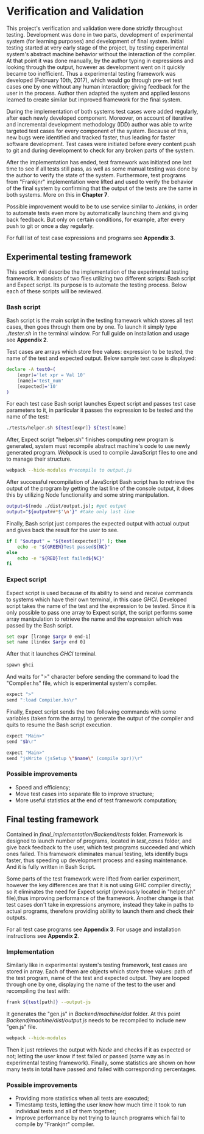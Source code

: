 # Verification and Validation

This project's verification and validation were done strictly throughout testing. Development was
done in two parts, development of experimental system (for learning purposes) and development of
final system. Initial testing started at very early stage of the project, by testing experimental 
system's abstract machine behavior without the interaction of the compiler.
At that point it was done manually, by the author typing in expressions and looking through the output,
however as development went on it quickly became too inefficient. Thus a experimental testing framework
was developed (February 10th, 2017), which would go through pre-set test cases one by one without any
human interaction; giving feedback for the user in the process. Author then adapted the system
and applied lessons learned to create similar but improved framework for the final system. 

During the implementation of both systems test cases were added regularly, after each newly developed
component. Moreover, on account of iterative and incremental development methodology (IDD) author was
able to write targeted test cases for every component of the system. Because of this, new bugs were
identified and tracked faster, thus leading for faster software development. Test cases were initiated
before every content push to git and during development to check for any broken parts of the system.

After the implementation has ended, test framework was initiated one last time to see if all tests
still pass, as well as some manual testing was done by the author to verify the state of the 
system. Furthermore, test programs from "Frankjnr" implementation were lifted and used to verify the
behavior of the final system by confirming that the output of the tests are the same in both systems.
More on this in **Chapter 7**.   

Possible improvement would to be to use service similar to *Jenkins*, in order to automate tests
even more by automatically launching them and giving back feedback. But only on certain conditions,
for example, after every push to git or once a day regularly. 

For full list of test case expressions and programs see **Appendix 3**.


## Experimental testing framework

This section will describe the implementation of the experimental testing framework.
It consists of two files utilizing two different scripts: Bash script and Expect script.
Its purpose is to automate the testing process. Below each of these scripts will be reviewed.

### Bash script

Bash script is the main script in the testing framework which stores all test cases,
then goes through them one by one. To launch it simply type *./tester.sh* in the terminal 
window. For full guide on installation and usage see **Appendix 2**. 

Test cases are arrays which store free values: expression to be tested, the name of the
test and expected output. Below sample test case is displayed:

```bash
declare -A test0=(
    [expr]='let xpr = Val 10'
    [name]='test_num'
    [expected]='10'
)
```

For each test case Bash script launches Expect script and passes test case parameters to it, in 
particular it passes the expression to be tested and the name of the test:

```bash
./tests/helper.sh ${test[expr]} ${test[name]
```

After, Expect script "helper.sh" finishes computing new program is generated, system must recompile 
abstract machine's code to use newly generated program. *Webpack* is used to compile JavaScript files
to one and to manage their structure. 

```bash
webpack --hide-modules #recompile to output.js 
```

After successful recompilation of JavaScript Bash script has to retrieve the output of the program by
getting the last line of the console output, it does this by utilizing Node functionality
and some string manipulation.

```bash
output=$(node ./dist/output.js); #get output
output="${output##*$'\n'}" #take only last line
```

Finally, Bash script just compares the expected output with actual output and gives back the result for 
the user to see.

```bash
if [ "$output" = "${test[expected]}" ]; then
    echo -e "${GREEN}Test passed${NC}"
else 
    echo -e "${RED}Test failed${NC}"
fi
```
### Expect script

Expect script is used because of its ability to send and receive commands to systems which have their own
terminal, in this case *GHCI*. 
Developed script takes the name of the test and the expression to be tested. Since it is only possible to
pass one array to Expect script, the script performs some array manipulation to retrieve the name and the
expression which was passed by the Bash script.

```bash
set expr [lrange $argv 0 end-1]
set name [lindex $argv end 0]
```

After that it launches *GHCI* terminal.

```bash
spawn ghci
```

And waits for ">" character before sending the command to load the "Compiler.hs" file, which is
experimental system's compiler. 

```bash
expect ">"
send ":load Compiler.hs\r"
```
Finally, Expect script sends the two following commands with some variables (taken form the array)
to generate the output of the compiler and quits to resume the Bash script execution.

```bash
expect "Main>"
send "$b\r"

expect "Main>"
send "jsWrite (jsSetup \"$name\" (compile xpr))\r" 
```


### Possible improvements

* Speed and efficiency;
* Move test cases into separate file to improve structure;
* More useful statistics at the end of test framework computation;


## Final testing framework

Contained in *final_implementation/Backend/tests* folder. Framework is designed to launch number of 
programs, located in *test_cases* folder, and give back feedback to the user, which test programs
succeeded and which ones failed. This framework eliminates manual testing, lets identify bugs faster,
thus 
speeding up development process and easing maintenance. And it is fully written in Bash Script.

Some parts of the test framework were lifted from earlier experiment, however the key differences are 
that it is not using GHC compiler directly; so it eliminates the need for Expect script (previously
located in "helper.sh" file),thus improving performance of the framework. Another change is that
test cases don't take in expressions anymore, instead they take in paths to actual programs, therefore
providing ability to launch them and check their outputs.

For all test case programs see **Appendix 3**. For usage and installation instructions
see **Appendix 2**.

### Implementation

Similarly like in experimental system's testing framework, test cases are stored in array.
Each of them are
objects which store three values: path of the test program, name of the test and expected output.
They are looped through one by one, displaying the name of the test to the user and recompiling the
test with:

```bash
frank ${test[path]} --output-js
```

It generates the "gen.js" in *Backend/machine/dist* folder. At this point *Backend/machine/dist/output.js*
needs to be recompiled to include new "gen.js" file. 

```bash
webpack --hide-modules
```

Then it just retrieves the output with *Node* and checks if it as expected or not; letting the user 
know if test failed or passed (same way as in experimental testing framework). Finally,
some statistics are shown on how many tests in total have passed and failed with corresponding percentages.



### Possible improvements

* Providing more statistics when all tests are executed;
* Timestamp tests, letting the user know how much time it took to run individual tests and all of 
  them together;
* Improve performance by not trying to launch programs which fail to compile by "Frankjnr" compiler.

